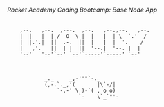 ###### Rocket Academy Coding Bootcamp: Base Node App

        ,--.   ,--.  ,---.  ,--.   ,--.,--.   ,--.
        |  |   |  | /  O  \ |  |   |  | \  `.'  /
        |  |.'.|  ||  .-.  ||  |   |  |  '.    /
        |   ,'.   ||  | |  ||  '--.|  '--. |  |
        '--'   '--'`--' `--'`-----'`-----' `--'



                _._     _,-'""`-._
                (,-.`._,'(       |\`-/|
                    `-.-' \ )-`( , o o)
                           `-    \`_`"'-
